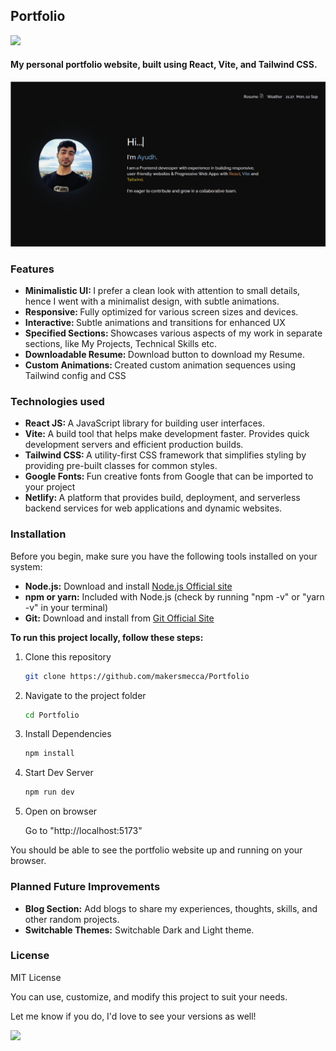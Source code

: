 <h2>Portfolio</h2>
<img src="https://api.netlify.com/api/v1/badges/9c78e292-0d53-4cbd-a9ab-fb5afdea7139/deploy-status?branch=main"/>
<h4>My personal portfolio website, built using React, Vite, and Tailwind CSS.</h4>
<img src="/public/images/portfolioPoster.png">
<h3>Features</h3>
<ul>
  <li><strong>Minimalistic UI: </strong> I prefer a clean look with attention to small details, hence I went with a minimalist design, with subtle animations.</li>
  <li><strong>Responsive: </strong> Fully optimized for various screen sizes and devices. </li>
  <li><strong>Interactive: </strong> Subtle animations and transitions for enhanced UX</li>
  <li><strong>Specified Sections: </strong> Showcases various aspects of my work in separate sections, like My Projects, Technical Skills etc.</li>
  <li><strong>Downloadable Resume: </strong> Download button to download my Resume.</li>
  <li><strong>Custom Animations: </strong> Created custom animation sequences using Tailwind config and CSS</li>
</ul>

<h3>Technologies used</h3>
<ul>
  <li><strong>React JS: </strong> A JavaScript library for building user interfaces.</li>
  <li><strong>Vite: </strong> A build tool that helps make development faster. Provides quick development servers and efficient production builds.</li>
  <li><strong>Tailwind CSS: </strong> A utility-first CSS framework that simplifies styling by providing pre-built classes for common styles.</li>
  <li><strong>Google Fonts: </strong> Fun creative fonts from Google that can be imported to your project</li>
  <li><strong>Netlify: </strong> A platform that provides build, deployment, and serverless backend services for web applications and dynamic websites.</li>
</ul>

<h3>Installation</h3>
Before you begin, make sure you have the following tools installed on your system:
<ul>
  <li><strong>Node.js:</strong> Download and install <a href="https://nodejs.org/en/download/package-manager" target="_blank" rel="noopener noreferrer">Node.js Official site</a></li>
  <li><strong>npm or yarn:</strong> Included with Node.js (check by running "npm -v" or "yarn -v" in your terminal)</li>
  <li><strong>Git:</strong> Download and install from <a href="https://git-scm.com/downloads">Git Official Site</a></li>
</ul>
<strong>To run this project locally, follow these steps:</strong>
<ol>
  <li>Clone this repository</li> 
  
  ```bash
git clone https://github.com/makersmecca/Portfolio
  ```
  <li>Navigate to the project folder</li>

  ```bash
cd Portfolio
  ```
  <li>Install Dependencies</li>

  ```bash
npm install
  ```
  <li>Start Dev Server</li>

  ```bash
npm run dev
  ```
  <li>Open on browser</li><p>Go to "http://localhost:5173"</p>
</ol>
You should be able to see the portfolio website up and running on your browser.

<h3>Planned Future Improvements</h3>
<ul>
  <li><strong>Blog Section:</strong> Add blogs to share my experiences, thoughts, skills, and other random projects.</li>
  <li><strong>Switchable Themes:</strong> Switchable Dark and Light theme.</li>
</ul>

<h3>License</h3>
<p>MIT License</p>
<p>You can use, customize, and modify this project to suit your needs.</p>
<p>Let me know if you do, I'd love to see your versions as well!</p>
<img src="https://raw.githubusercontent.com/catppuccin/catppuccin/main/assets/footers/gray0_ctp_on_line.svg?sanitize=true"/>
